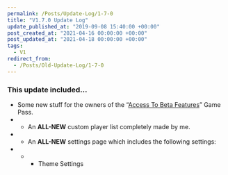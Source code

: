 ```yaml
---
permalink: /Posts/Update-Log/1-7-0
title: "V1.7.0 Update Log"
update_published_at: "2019-09-08 15:40:00 +00:00"
post_created_at: "2021-04-16 00:00:00 +00:00"
post_updated_at: "2021-04-18 00:00:00 +00:00"
tags:
  - V1
redirect_from:
  - /Posts/Old-Update-Log/1-7-0
---
```


### This update included...

* Some new stuff for the owners of the “[Access To Beta Features](https://www.roblox.com/game-pass/5751126/)” Game Pass.
* * An **ALL-NEW** custom player list completely made by me.
* * An **ALL-NEW** settings page which includes the following settings:
* * * Theme Settings